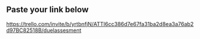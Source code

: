 ## Paste your link below
https://trello.com/invite/b/yrtbnfjN/ATTI6cc386d7e67fa31ba2d8ea3a76ab2d97BC82518B/duelassesment

